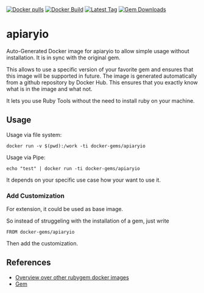[![Docker pulls](https://img.shields.io/docker/pulls/rubygem/apiaryio.svg)](https://hub.docker.com/r/rubygem/apiaryio/)
[![Docker Build](https://img.shields.io/docker/automated/rubygem/apiaryio.svg)](https://hub.docker.com/r/rubygem/apiaryio/)
[![Latest Tag](https://img.shields.io/github/tag/docker-rubygem/apiaryio.svg)](https://hub.docker.com/r/rubygem/apiaryio/)
[![Gem Downloads](https://img.shields.io/gem/dt/apiaryio.svg)](https://rubygems.org/gems/apiaryio/)
# apiaryio

Auto-Generated Docker image for apiaryio to allow simple usage without installation.
It is in sync with the original gem.

This allows to use a specific version of your favorite gem and ensures that this image will be supported in future.
The image is generated automatically from a github repository by Docker Hub.
This ensures that you exactly know what is in the image and what not.

It lets you use Ruby Tools without the need to install ruby on your machine.

## Usage

Usage via file system:

`docker run -v $(pwd):/work -ti docker-gems/apiaryio`

Usage via Pipe:

`echo "test" | docker run -ti docker-gems/apiaryio`

It depends on your specific use case how your want to use it.

### Add Customization

For extension, it could be used as base image.

So instead of struggeling with the installation of a gem, just write

`FROM docker-gems/apiaryio`

Then add the customization.

## References

 - [Overview over other rubygem docker images](https://github.com/thinkbot/docker-rubygem)
 - [Gem](https://rubygems.org/gems/apiaryio/)

